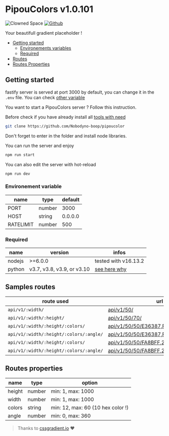 # PipouColors v1.0.101

![Clowned Space](https://img.shields.io/badge/CLOWNED-SPACE-fca5a5?style=for-the-badge)
[![Github](https://img.shields.io/badge/PipouColors-SPACE-fca5a5?style=for-the-badge&logo=github)](https://github.com/Nobodyno-boop/pipoucolor)

Your beautifull gradient placeholder !

- [Getting started](#getting-started)
  - [Environements variables](#environement-variable)
  - [Required](#required)
- [Routes](#samples-routes)
- [Routes Properties](#routes-properties)

## Getting started

fastify server is served at port 3000 by default, you can change it in the `.env` file. You can check [other variable](#environement-variable)

You want to start a PipouColors server ? Follow this instruction.

Before check if you have already install all [tools with need](#required)

```bash
git clone https://github.com/Nobodyno-boop/pipoucolor
```

Don't forget to enter in the folder and install node libraries.

You can run the server and enjoy

```bash
npm run start
```

You can also edit the server with hot-reload

```bash
npm run dev
```

### Environement variable

| name      | type   | default |
| --------- | ------ | ------- |
| PORT      | number | 3000    |
| HOST      | string | 0.0.0.0 |
| RATELIMIT | number | 500     |

### Required

| name   | version                    | infos                                                            |
| ------ | -------------------------- | ---------------------------------------------------------------- |
| nodejs | >=6.0.0                    | tested with v16.13.2                                             |
| python | v3.7, v3.8, v3.9, or v3.10 | [see here why ](https://github.com/nodejs/node-gyp#installation) |

## Samples routes

| route used                              | url                                                                                                                | result                                                                            |
| --------------------------------------- | ------------------------------------------------------------------------------------------------------------------ | --------------------------------------------------------------------------------- |
| `api/v1/:width/`                        | [api/v1/50/](https://pipoucolors.clownerie.space/api/v1/50/)                                                       | ![api](https://pipoucolors.clownerie.space/api/v1/50/)                            |
| `api/v1/:width/:height/`                | [api/v1/50/70/](https://pipoucolors.clownerie.space/api/v1/50/70/)                                                 | ![api](https://pipoucolors.clownerie.space/api/v1/50/70/)                         |
| `api/v1/:width/:height/:colors/`        | [api/v1/50/50/E36387,FCFFA6/](https://pipoucolors.clownerie.space/api/v1/50/50/E36387,FCFFA6/)                     | ![api](https://pipoucolors.clownerie.space/api/v1/50/50/E36387,FCFFA6/)           |
| `api/v1/:width/:height/:colors/:angle/` | [api/v1/50/50/E36387,FCFFA6/180/](https://pipoucolors.clownerie.space/api/v1/50/50/E36387,FCFFA6/180/)             | ![api](https://pipoucolors.clownerie.space/api/v1/50/50/E36387,FCFFA6/180/)       |
| `api/v1/:width/:height/:colors/`        | [api/v1/50/50/FA8BFF,2BD2FF,2BFF88/](https://pipoucolors.clownerie.space/api/v1/50/50/FA8BFF,2BD2FF,2BFF88/)       | ![api](https://pipoucolors.clownerie.space/api/v1/50/50/FA8BFF,2BD2FF,2BFF88/)    |
| `api/v1/:width/:height/:colors/:angle/` | [api/v1/50/50/FA8BFF,2BD2FF,2BFF88/90/](https://pipoucolors.clownerie.space/api/v1/50/50/FA8BFF,2BD2FF,2BFF88/90/) | ![api](https://pipoucolors.clownerie.space/api/v1/50/50/FA8BFF,2BD2FF,2BFF88/90/) |

## Routes properties

| name   | type   | option                            |
| ------ | ------ | --------------------------------- |
| height | number | min: 1, max: 1000                 |
| width  | number | min: 1, max: 1000                 |
| colors | string | min: 12, max: 60 (10 hex color !) |
| angle  | number | min: 0, max: 360                  |

> Thanks to [cssgradient.io](https://cssgradient.io/gradient-backgrounds/) ♥
